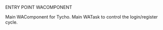 ENTRY POINT WACOMPONENT

Main WAComponent for Tycho.
Main WATask to control the login/register cycle.